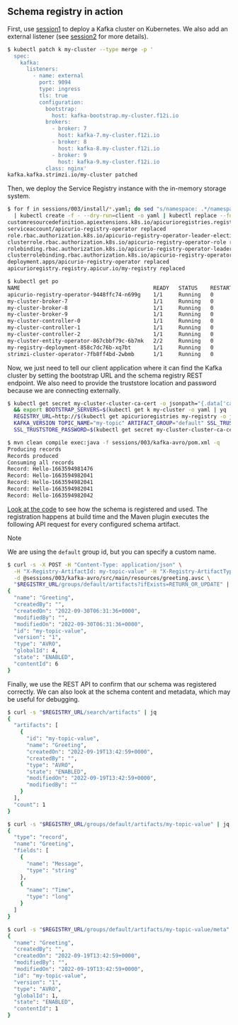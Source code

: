 ## Schema registry in action

First, use [session1](/sessions/001) to deploy a Kafka cluster on Kubernetes.
We also add an external listener (see [session2](/sessions/002) for more details).

```sh
$ kubectl patch k my-cluster --type merge -p '
  spec:
    kafka:
      listeners:
        - name: external
          port: 9094
          type: ingress
          tls: true
          configuration:
            bootstrap:
              host: kafka-bootstrap.my-cluster.f12i.io
            brokers:
              - broker: 7
                host: kafka-7.my-cluster.f12i.io
              - broker: 8
                host: kafka-8.my-cluster.f12i.io
              - broker: 9
                host: kafka-9.my-cluster.f12i.io
            class: nginx'
kafka.kafka.strimzi.io/my-cluster patched
```

Then, we deploy the Service Registry instance with the in-memory storage system.

```sh
$ for f in sessions/003/install/*.yaml; do sed "s/namespace: .*/namespace: $NAMESPACE/g" $f \
  | kubectl create -f - --dry-run=client -o yaml | kubectl replace --force -f -; done
customresourcedefinition.apiextensions.k8s.io/apicurioregistries.registry.apicur.io replaced
serviceaccount/apicurio-registry-operator replaced
role.rbac.authorization.k8s.io/apicurio-registry-operator-leader-election-role replaced
clusterrole.rbac.authorization.k8s.io/apicurio-registry-operator-role replaced
rolebinding.rbac.authorization.k8s.io/apicurio-registry-operator-leader-election-rolebinding replaced
clusterrolebinding.rbac.authorization.k8s.io/apicurio-registry-operator-rolebinding replaced
deployment.apps/apicurio-registry-operator replaced
apicurioregistry.registry.apicur.io/my-registry replaced

$ kubectl get po
NAME                                          READY   STATUS    RESTARTS   AGE
apicurio-registry-operator-9448ffc74-n699g    1/1     Running   0          99s
my-cluster-broker-7                           1/1     Running   0          95s
my-cluster-broker-8                           1/1     Running   0          67s
my-cluster-broker-9                           1/1     Running   0          42s
my-cluster-controller-0                       1/1     Running   0          3m53s
my-cluster-controller-1                       1/1     Running   0          3m53s
my-cluster-controller-2                       1/1     Running   0          3m53s
my-cluster-entity-operator-867cbbf79c-6b7mk   2/2     Running   0          3m20s
my-registry-deployment-858c7dc76b-xq7bt       1/1     Running   0          96s
strimzi-cluster-operator-7fb8ff4bd-2wbmb      1/1     Running   0          4m18s
```

Now, we just need to tell our client application where it can find the Kafka cluster by setting the bootstrap URL and the schema registry REST endpoint.
We also need to provide the truststore location and password because we are connecting externally.

```sh
$ kubectl get secret my-cluster-cluster-ca-cert -o jsonpath="{.data['ca\.p12']}" | base64 -d >/tmp/truststore.p12 \
  && export BOOTSTRAP_SERVERS=$(kubectl get k my-cluster -o yaml | yq '.status.listeners.[] | select(.name == "external").bootstrapServers') \
  REGISTRY_URL=http://$(kubectl get apicurioregistries my-registry -o jsonpath="{.status.info.host}")/apis/registry/v2 \
  KAFKA_VERSION TOPIC_NAME="my-topic" ARTIFACT_GROUP="default" SSL_TRUSTSTORE_LOCATION="/tmp/truststore.p12" \
  SSL_TRUSTSTORE_PASSWORD=$(kubectl get secret my-cluster-cluster-ca-cert -o jsonpath="{.data['ca\.password']}" | base64 -d)

$ mvn clean compile exec:java -f sessions/003/kafka-avro/pom.xml -q
Producing records
Records produced
Consuming all records
Record: Hello-1663594981476
Record: Hello-1663594982041
Record: Hello-1663594982041
Record: Hello-1663594982041
Record: Hello-1663594982042
```

[Look at the code](/sessions/003/kafka-avro/src/main/java/it/fvaleri/example/Main.java) to see how the schema is registered and used.
The registration happens at build time and the Maven plugin executes the following API request for every configured schema artifact.

> [!NOTE]  
> We are using the `default` group id, but you can specify a custom name.

```sh
$ curl -s -X POST -H "Content-Type: application/json" \
  -H "X-Registry-ArtifactId: my-topic-value" -H "X-Registry-ArtifactType: AVRO" \
  -d @sessions/003/kafka-avro/src/main/resources/greeting.avsc \
  "$REGISTRY_URL/groups/default/artifacts?ifExists=RETURN_OR_UPDATE" | jq
{
  "name": "Greeting",
  "createdBy": "",
  "createdOn": "2022-09-30T06:31:36+0000",
  "modifiedBy": "",
  "modifiedOn": "2022-09-30T06:31:36+0000",
  "id": "my-topic-value",
  "version": "1",
  "type": "AVRO",
  "globalId": 4,
  "state": "ENABLED",
  "contentId": 6
}
```

Finally, we use the REST API to confirm that our schema was registered correctly.
We can also look at the schema content and metadata, which may be useful for debugging.

```sh
$ curl -s "$REGISTRY_URL/search/artifacts" | jq
{
  "artifacts": [
    {
      "id": "my-topic-value",
      "name": "Greeting",
      "createdOn": "2022-09-19T13:42:59+0000",
      "createdBy": "",
      "type": "AVRO",
      "state": "ENABLED",
      "modifiedOn": "2022-09-19T13:42:59+0000",
      "modifiedBy": ""
    }
  ],
  "count": 1
}

$ curl -s "$REGISTRY_URL/groups/default/artifacts/my-topic-value" | jq
{
  "type": "record",
  "name": "Greeting",
  "fields": [
    {
      "name": "Message",
      "type": "string"
    },
    {
      "name": "Time",
      "type": "long"
    }
  ]
}

$ curl -s "$REGISTRY_URL/groups/default/artifacts/my-topic-value/meta" | jq
{
  "name": "Greeting",
  "createdBy": "",
  "createdOn": "2022-09-19T13:42:59+0000",
  "modifiedBy": "",
  "modifiedOn": "2022-09-19T13:42:59+0000",
  "id": "my-topic-value",
  "version": "1",
  "type": "AVRO",
  "globalId": 1,
  "state": "ENABLED",
  "contentId": 1
}
```
